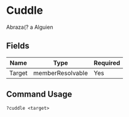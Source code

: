 # Cuddle

Abraza(? a Alguien

## Fields

| Name | Type | Required |
|------|------|----------|
| Target | memberResolvable | Yes |

## Command Usage
```
?cuddle <target>
```